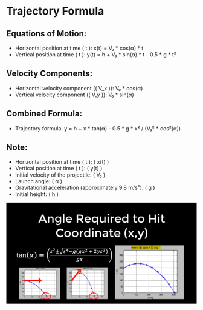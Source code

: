 # Trajectory Formula

## Equations of Motion:

- Horizontal position at time \( t \): x(t) = V₀ * cos(α) * t
- Vertical position at time \( t \): y(t) = h + V₀ * sin(α) * t - 0.5 * g * t²

## Velocity Components:

- Horizontal velocity component (\( V_x \)): V₀ * cos(α)
- Vertical velocity component (\( V_y \)): V₀ * sin(α)

## Combined Formula:

- Trajectory formula: y = h + x * tan(α) - 0.5 * g * x² / (V₀² * cos²(α))

## Note:

- Horizontal position at time \( t \): \( x(t) \)
- Vertical position at time \( t \): \( y(t) \)
- Initial velocity of the projectile: \( V₀ \)
- Launch angle: \( α \)
- Gravitational acceleration (approximately 9.8 m/s²): \( g \)
- Initial height: \( h \)



![Angle](./angle.png)
